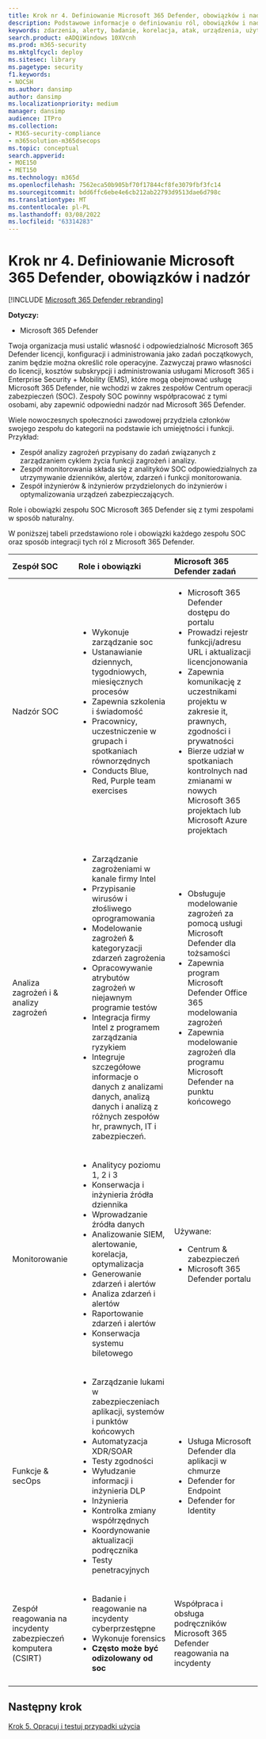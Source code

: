 ```yaml
---
title: Krok nr 4. Definiowanie Microsoft 365 Defender, obowiązków i nadzór
description: Podstawowe informacje o definiowaniu ról, obowiązków i nadzorowania podczas integrowania Microsoft 365 Defender z operacjami zabezpieczeń.
keywords: zdarzenia, alerty, badanie, korelacja, atak, urządzenia, użytkownicy, tożsamości, tożsamość, skrzynka pocztowa, poczta e-mail, 365, microsoft, Microsoft 365, reagowanie na incydenty, cyberataki, zabezpieczenia, operacje zabezpieczeń, soc
search.product: eADQiWindows 10XVcnh
ms.prod: m365-security
ms.mktglfcycl: deploy
ms.sitesec: library
ms.pagetype: security
f1.keywords:
- NOCSH
ms.author: dansimp
author: dansimp
ms.localizationpriority: medium
manager: dansimp
audience: ITPro
ms.collection:
- M365-security-compliance
- m365solution-m365dsecops
ms.topic: conceptual
search.appverid:
- MOE150
- MET150
ms.technology: m365d
ms.openlocfilehash: 7562eca50b905bf70f17844cf8fe3079fbf3fc14
ms.sourcegitcommit: bdd6ffc6ebe4e6cb212ab22793d9513dae6d798c
ms.translationtype: MT
ms.contentlocale: pl-PL
ms.lasthandoff: 03/08/2022
ms.locfileid: "63314283"
---
```

# <a name="step-4-define-microsoft-365-defender-roles-responsibilities-and-oversight"></a>Krok nr 4. Definiowanie Microsoft 365 Defender, obowiązków i nadzór

[!INCLUDE [Microsoft 365 Defender rebranding](../includes/microsoft-defender.md)]

**Dotyczy:**
- Microsoft 365 Defender

Twoja organizacja musi ustalić własność i odpowiedzialność Microsoft 365 Defender licencji, konfiguracji i administrowania jako zadań początkowych, zanim będzie można określić role operacyjne. Zazwyczaj prawo własności do licencji, kosztów subskrypcji i administrowania usługami Microsoft 365 i Enterprise Security + Mobility (EMS), które mogą obejmować usługę Microsoft 365 Defender, nie wchodzi w zakres zespołów Centrum operacji zabezpieczeń (SOC). Zespoły SOC powinny współpracować z tymi osobami, aby zapewnić odpowiedni nadzór nad Microsoft 365 Defender. 

Wiele nowoczesnych społeczności zawodowej przydziela członków swojego zespołu do kategorii na podstawie ich umiejętności i funkcji. Przykład:

- Zespół analizy zagrożeń przypisany do zadań związanych z zarządzaniem cyklem życia funkcji zagrożeń i analizy.
- Zespół monitorowania składa się z analityków SOC odpowiedzialnych za utrzymywanie dzienników, alertów, zdarzeń i funkcji monitorowania.
- Zespół inżynierów & inżynierów przydzielonych do inżynierów i optymalizowania urządzeń zabezpieczających.

Role i obowiązki zespołu SOC Microsoft 365 Defender się z tymi zespołami w sposób naturalny.

W poniższej tabeli przedstawiono role i obowiązki każdego zespołu SOC oraz sposób integracji tych ról z Microsoft 365 Defender.

| Zespół SOC | Role i obowiązki | Microsoft 365 Defender zadań  |
|:-------|:-----|:-------|
| Nadzór SOC | <ul><li>Wykonuje zarządzanie soc</li><li>Ustanawianie dziennych, tygodniowych, miesięcznych procesów</li><li>Zapewnia szkolenia i świadomość</li><li>Pracownicy, uczestniczenie w grupach i spotkaniach równorzędnych</li><li>Conducts Blue, Red, Purple team exercises</ul>  | <ul><li>Microsoft 365 Defender dostępu do portalu</li><li>Prowadzi rejestr funkcji/adresu URL i aktualizacji licencjonowania</li><li>Zapewnia komunikację z uczestnikami projektu w zakresie it, prawnych, zgodności i prywatności</li><li>Bierze udział w spotkaniach kontrolnych nad zmianami w nowych Microsoft 365 projektach lub Microsoft Azure projektach</ul> |
| Analiza zagrożeń i & analizy zagrożeń  | <ul><li>Zarządzanie zagrożeniami w kanale firmy Intel</li><li>Przypisanie wirusów i złośliwego oprogramowania</li><li>Modelowanie zagrożeń & kategoryzacji zdarzeń zagrożenia</li><li>Opracowywanie atrybutów zagrożeń w niejawnym programie testów </li><li>Integracja firmy Intel z programem zarządzania ryzykiem</li><li>Integruje szczegółowe informacje o danych z analizami danych, analizą danych i analizą z różnych zespołów hr, prawnych, IT i zabezpieczeń.<ul> | <ul><li>Obsługuje modelowanie zagrożeń za pomocą usługi Microsoft Defender dla tożsamości</li><li>Zapewnia program Microsoft Defender Office 365 modelowania zagrożeń</li><li>Zapewnia modelowanie zagrożeń dla programu Microsoft Defender na punktu końcowego</ul> |
| Monitorowanie | <ul><li>Analitycy poziomu 1, 2 i 3</li><li>Konserwacja i inżynieria źródła dziennika</li><li>Wprowadzanie źródła danych </li><li>Analizowanie SIEM, alertowanie, korelacja, optymalizacja</li><li>Generowanie zdarzeń i alertów</li><li>Analiza zdarzeń i alertów</li><li>Raportowanie zdarzeń i alertów</li><li>Konserwacja systemu biletowego</ul> | Używane: <ul><li>Centrum & zabezpieczeń</li><li>Microsoft 365 Defender portalu</ul> |
| Funkcje & secOps | <ul><li>Zarządzanie lukami w zabezpieczeniach aplikacji, systemów i punktów końcowych</li><li>Automatyzacja XDR/SOAR</li><li>Testy zgodności</li><li>Wyłudzanie informacji i inżynieria DLP</li><li>Inżynieria</li><li>Kontrolka zmiany współrzędnych</li><li>Koordynowanie aktualizacji podręcznika</li><li>Testy penetracyjnych<ul> | <ul><li>Usługa Microsoft Defender dla aplikacji w chmurze</li><li>Defender for Endpoint</li><li>Defender for Identity</ul> |
| Zespół reagowania na incydenty zabezpieczeń komputera (CSIRT) | <ul><li>Badanie i reagowanie na incydenty cyberprzestępne</li><li>Wykonuje forensics</li><li>**Często może być odizolowany od soc**</ul> | Współpraca i obsługa podręczników Microsoft 365 Defender reagowania na incydenty |
||||


## <a name="next-step"></a>Następny krok

[Krok 5. Opracuj i testuj przypadki użycia](integrate-microsoft-365-defender-secops-use-cases.md)
